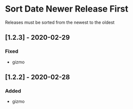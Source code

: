 # Sort Date Newer Release First
Releases must be sorted from the newest to the oldest
## [1.2.3] - 2020-02-29
### Fixed
- gizmo
## [1.2.2] - 2020-02-28
### Added
- gizmo
